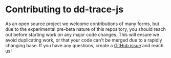 # Contributing to dd-trace-js

As an open source project we welcome contributions of many forms, but due to the experimental pre-beta nature
of this repository, you should reach out before starting work on any major code changes.
This will ensure we avoid duplicating work, or that your code can't be merged due to a rapidly changing
base. If you have any questions, create a [GitHub issue][1] and reach us!

[1]: https://github.com/DataDog/dd-trace-js/issues
